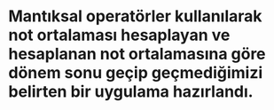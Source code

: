 # Mantıksal operatörler kullanılarak not ortalaması hesaplayan ve hesaplanan not ortalamasına göre dönem sonu geçip geçmediğimizi belirten bir uygulama hazırlandı.